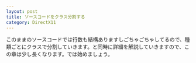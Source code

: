 ```yaml
---
layout: post
title: ソースコードをクラス分割する
category: DirectX11
---
```

このままのソースコードでは行数も結構ありますしごちゃごちゃしてるので、種類ごとにクラスで分割していきます。と同時に詳細を解説していきますので、この章は少し長くなります。では始めましょう。

<script src="https://gist-it.appspot.com/github/itukikikuti/DirectX11Sample/blob/master/02Class/App.hpp"></script>